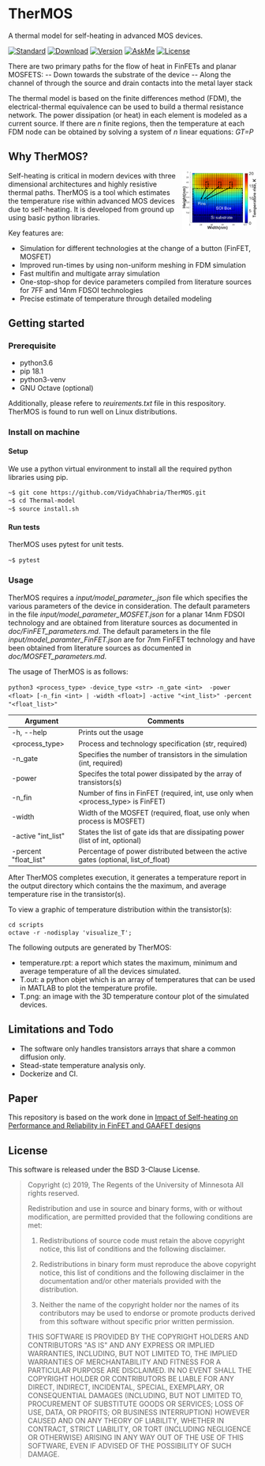 # TherMOS 
A thermal model for self-heating in advanced MOS devices.

[![Standard](https://img.shields.io/badge/python-3.6-blue)](https://commons.wikimedia.org/wiki/File:Blue_Python_3.6_Shield_Badge.svg)
[![Download](https://img.shields.io/badge/Download-here-red)](https://github.com/VidyaChhabria/TherMOS/archive/master.zip)
[![Version](https://img.shields.io/badge/version-0.1-green)](https://github.com/VidyaChhabria/TherMOS/tree/master)
[![AskMe](https://img.shields.io/badge/ask-me-yellow)](https://github.com/VidyaChhabria/TherMOS/issues)
[![License](https://img.shields.io/badge/License-BSD%203--Clause-blue.svg)](https://opensource.org/licenses/BSD-3-Clause)

There are two primary paths for the flow of heat in FinFETs and planar MOSFETS:
-- Down towards the substrate of the device
-- Along the channel of through the source and drain contacts into the metal
  layer stack

The thermal model is based on the finite differences method (FDM),
the electrical-thermal equivalence can be used to build a thermal resistance network. 
The power dissipation (or heat) in each element is modeled as a current source. 
If there are *n* finite regions, then the temperature at each FDM node can be
obtained by solving a system of *n* linear equations: *GT=P*

## Why TherMOS?
<img align = "right" width="30%" src="doc/image/SOI_FinFET_temp_dist.png">

Self-heating is critical in modern devices with three
dimensional architectures and highly resistive thermal paths. 
TherMOS is a tool which estimates the temperature rise within advanced MOS
devices due to self-heating. It is developed from ground up using basic python
libraries. 

Key features are:
+ Simulation for different technologies at the change of a button (FinFET, MOSFET)
+ Improved run-times by using non-uniform meshing in FDM simulation
+ Fast multifin and multigate array simulation
+ One-stop-shop for device parameters compiled from literature sources for 7FF
  and 14nm FDSOI technologies
+ Precise estimate of temperature through detailed modeling


## Getting started

### Prerequisite

+ python3.6
+ pip 18.1
+ python3-venv
+ GNU Octave (optional)

Additionally, please refere to *reuirements.txt* file in this respository.
TherMOS is found to run well on Linux distributions.


### Install on machine

#### Setup

We use a python virtual environment to install all the required python libraries
using pip. 

``` bash
~$ git cone https://github.com/VidyaChhabria/TherMOS.git
~$ cd Thermal-model
~$ source install.sh
```

#### Run tests

TherMOS uses pytest for unit tests. 

`~$ pytest`

### Usage

TherMOS requires a *input/model_parameter_<device>.json* file which specifies the various parameters of
the device in consideration. The default parameters in the file
*input/model_parameter_MOSFET.json* for a planar 14nm FDSOI technology and are
obtained from literature sources as documented in *doc/FinFET_parameters.md*. 
The default parameters in the file *input/model_paramter_FinFET.json* are for 
7nm FinFET technology and have been obtained from literature sources as documented in *doc/MOSFET_parameters.md*.

The usage of TherMOS is as follows:

`python3 <process_type> -device_type <str> -n_gate <int>  -power <float> [-n_fin <int> | -width <float>] -active "<int_list>" -percent "<float_list>"`

| Argument              	| Comments                                                                             	|
|-----------------------	|--------------------------------------------------------------------------------------	|
| -h, --help            	| Prints out the usage                                                                 	|
| <process_type>        	| Process and technology specification (str, required)                                 	|
| -n_gate <int>         	| Specifies the number of transistors in the simulation (int, required)                	|
| -power <float>        	| Specifes the total power dissipated by the array of transistors(s)                   	|
| -n_fin <int>          	| Number of fins in FinFET (required, int, use only when   <process_type> is FinFET)   	|
| -width <float>        	| Width of the MOSFET (required, float, use only when process is MOSFET)               	|
| -active    "int_list" 	| States the list of gate ids that are dissipating power (list of int,   optional)     	|
| -percent "float_list" 	| Percentage of power distributed between the active gates (optional,   list_of_float) 	|


After TherMOS completes execution, it generates a temperature report in the
output directory which contains the the maximum, and average temperature rise in
the transistor(s).

To view a graphic of temperature distribution within the transistor(s):

```
cd scripts
octave -r -nodisplay 'visualize_T';
```

The following outputs are generated by TherMOS:

- temperature.rpt: a report which states the maximum, minimum and average
  temperature of all the devices simulated.
- T.out: a python objet which is an array of temperatures that can be used in
  MATLAB to plot the temperature profile.
- T.png: an image with the 3D temperature contour plot of the simulated
  devices. 
 

## Limitations and Todo

- The software only handles transistors arrays that share a common diffusion
  only.
- Stead-state temperature analysis only.
- Dockerize and CI.

## Paper

This repository is based on the work done in [Impact of Self-heating on
Performance and Reliability in FinFET
and GAAFET designs](https://ieeexplore.ieee.org/document/8697786)


## License

This software is released under the BSD 3-Clause License.

>Copyright (c) 2019, The Regents of the University of Minnesota
>All rights reserved.
>
>Redistribution and use in source and binary forms, with or without
>modification, are permitted provided that the following conditions are met:
>
>1. Redistributions of source code must retain the above copyright notice, this
>   list of conditions and the following disclaimer.
>
>2. Redistributions in binary form must reproduce the above copyright notice,
>   this list of conditions and the following disclaimer in the documentation
>   and/or other materials provided with the distribution.
>
>3. Neither the name of the copyright holder nor the names of its
>   contributors may be used to endorse or promote products derived from
>   this software without specific prior written permission.
>
>THIS SOFTWARE IS PROVIDED BY THE COPYRIGHT HOLDERS AND CONTRIBUTORS "AS IS"
>AND ANY EXPRESS OR IMPLIED WARRANTIES, INCLUDING, BUT NOT LIMITED TO, THE
>IMPLIED WARRANTIES OF MERCHANTABILITY AND FITNESS FOR A PARTICULAR PURPOSE ARE
>DISCLAIMED. IN NO EVENT SHALL THE COPYRIGHT HOLDER OR CONTRIBUTORS BE LIABLE
>FOR ANY DIRECT, INDIRECT, INCIDENTAL, SPECIAL, EXEMPLARY, OR CONSEQUENTIAL
>DAMAGES (INCLUDING, BUT NOT LIMITED TO, PROCUREMENT OF SUBSTITUTE GOODS OR
>SERVICES; LOSS OF USE, DATA, OR PROFITS; OR BUSINESS INTERRUPTION) HOWEVER
>CAUSED AND ON ANY THEORY OF LIABILITY, WHETHER IN CONTRACT, STRICT LIABILITY,
>OR TORT (INCLUDING NEGLIGENCE OR OTHERWISE) ARISING IN ANY WAY OUT OF THE USE
>OF THIS SOFTWARE, EVEN IF ADVISED OF THE POSSIBILITY OF SUCH DAMAGE.

